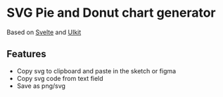 # SVG Pie and Donut chart generator

Based on [Svelte](https://github.com/sveltejs/svelte) and [UIkit](https://getuikit.com/)

## Features
- Copy svg to clipboard and paste in the sketch or figma
- Copy svg code from text field
- Save as png/svg